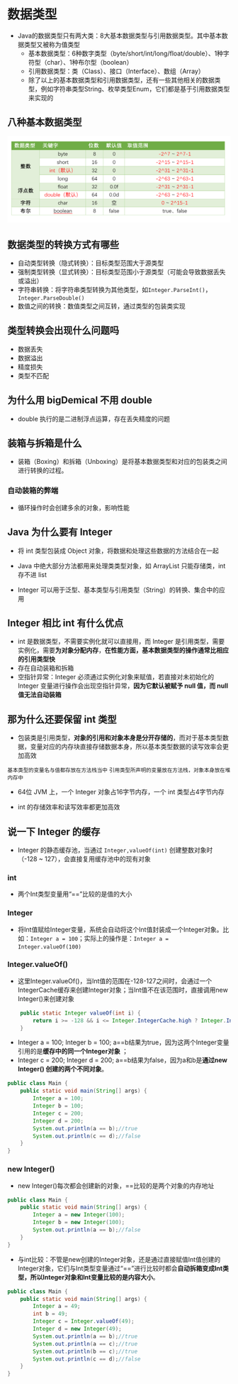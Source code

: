 # 数据类型

- Java的数据类型只有两大类：8大基本数据类型与引用数据类型。其中基本数据类型又被称为值类型
  - 基本数据类型：6种数字类型（byte/short/int/long/float/double）、1种字符型（char）、1种布尔型（boolean）
  - 引用数据类型：类（Class）、接口（Interface）、数组（Array）
  - 除了以上的基本数据类型和引用数据类型，还有一些其他相关的数据类型，例如字符串类型String、枚举类型Enum，它们都是基于引用数据类型来实现的

## 八种基本数据类型

![图 1](../../images/780a80370d3b3d709f7e1840dfbf7bc6404838db4d4edf6d291331b67c98cee4.png)  

## 数据类型的转换方式有哪些

- 自动类型转换（隐式转换）：目标类型范围大于源类型
- 强制类型转换（显式转换）：目标类型范围小于源类型（可能会导致数据丢失或溢出）
- 字符串转换：将字符串类型转换为其他类型，如`Integer.ParseInt()`，`Integer.ParseDouble()`
- 数值之间的转换：数值类型之间互转，通过类型的包装类实现

## 类型转换会出现什么问题吗

- 数据丢失
- 数据溢出
- 精度损失
- 类型不匹配

## 为什么用 bigDemical 不用 double

- double 执行的是二进制浮点运算，存在丢失精度的问题

## 装箱与拆箱是什么

- 装箱（Boxing）和拆箱（Unboxing）是将基本数据类型和对应的包装类之间进行转换的过程。

### 自动装箱的弊端

- 循环操作时会创建多余的对象，影响性能

## Java 为什么要有 Integer

- 将 int 类型包装成 Object 对象，将数据和处理这些数据的方法结合在一起
- Java 中绝大部分方法都用来处理类类型对象，如 ArrayList 只能存储类，int 存不进 list
  
- Integer 可以用于泛型、基本类型与引用类型（String）的转换、集合中的应用

## Integer 相比 int 有什么优点

- int 是数据类型，不需要实例化就可以直接用，而 Integer 是引用类型，需要实例化，需要**为对象分配内存**，**在性能方面，基本数据类型的操作通常比相应的引用类型快**
- 存在自动装箱和拆箱
- 空指针异常：Integer 必须通过实例化对象来赋值，若直接对未初始化的 Integer 变量进行操作会出现空指针异常，**因为它默认被赋予 null 值，而 null 值无法自动装箱**

## 那为什么还要保留 int 类型

- 包装类是引用类型，**对象的引用和对象本身是分开存储的**，而对于基本类型数据，变量对应的内存块直接存储数据本身，所以基本类型数据的读写效率会更加高效

`基本类型的变量名与值都存放在方法栈当中`
`引用类型所声明的变量放在方法栈，对象本身放在堆内存中`

- 64位 JVM 上，一个 Integer 对象占16字节内存，一个 int 类型占4字节内存

- int 的存储效率和读写效率都更加高效

## 说一下 Integer 的缓存

- Integer 的静态缓存池，当通过 `Integer,valueOf(int)` 创建整数对象时（-128 ~ 127），会直接复用缓存池中的现有对象

### int

- 两个Int类型变量用“==”比较的是值的大小

### Integer

- 将Int值赋给Integer变量，系统会自动将这个Int值封装成一个Integer对象。比如：`Integer a = 100`；实际上的操作是：`Integer a = Integer.valueOf(100)`

### Integer.valueOf()

- 这里Integer.valueOf()，当Int值的范围在-128-127之间时，会通过一个IntegerCache缓存来创建Integer对象；当Int值不在该范围时，直接调用new Integer()来创建对象

```java
    public static Integer valueOf(int i) {
        return i >= -128 && i <= Integer.IntegerCache.high ? Integer.IntegerCache.cache[i + 128] : new Integer(i);
    }
```

- Integer a = 100; Integer b = 100; a==b结果为true，因为这两个Integer变量引用的是**缓存中的同一个Integer对象** ；
- Integer c = 200; Integer d = 200; a==b结果为false，因为a和b是**通过new Integer() 创建的两个不同对象**。

```java
public class Main {
    public static void main(String[] args) {
        Integer a = 100;
        Integer b = 100;
        Integer c = 200;
        Integer d = 200;
        System.out.println(a == b);//true
        System.out.println(c == d);//false
    }
}

```

### new Integer()

- new Integer()每次都会创建新的对象，==比较的是两个对象的内存地址

```java
public class Main {
    public static void main(String[] args) {
        Integer a = new Integer(100);
        Integer b = new Integer(100);
        System.out.println(a == b);//false
    }
}
```

- 与int比较：不管是new创建的Integer对象，还是通过直接赋值Int值创建的Integer对象，它们与Int类型变量通过“==”进行比较时都会**自动拆箱变成Int类型，所以Integer对象和Int变量比较的是内容大小**。

```java
public class Main {
    public static void main(String[] args) {
        Integer a = 49;
        int b = 49;
        Integer c = Integer.valueOf(49);
        Integer d = new Integer(49);
        System.out.println(a == b);//true
        System.out.println(a == c);//true
        System.out.println(b == c);//true
        System.out.println(c == d);//false
    }
}
```

